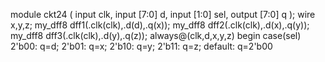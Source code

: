 module ckt24 ( 
    input clk, 
    input [7:0] d, 
    input [1:0] sel, 
    output [7:0] q 
);
wire x,y,z;
my_dff8 dff1(.clk(clk),.d(d),.q(x));
my_dff8 dff2(.clk(clk),.d(x),.q(y));
my_dff8 dff3(.clk(clk),.d(y),.q(z));
always@(clk,d,x,y,z) begin
case(sel)
2'b00: q=d;
2'b01: q=x;
2'b10: q=y;
2'b11: q=z;
default: q=2'b00